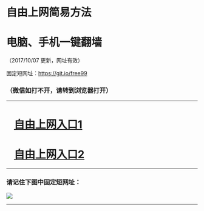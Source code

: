 ﻿# 自由上网简易方法

# 电脑、手机一键翻墙

（2017/10/07 更新，网址有效）

固定短网址：https://git.io/free99

### （微信如打不开，请转到浏览器打开）


***





# &nbsp;&nbsp; <a href="http://ft983614470.fwq-tz-1001.info/fwqtz01.html?t=100700127856 " target="_blank">自由上网入口1</a>
# &nbsp;&nbsp; <a href="http://ft1987112004.fwq-tz-1002.info/fwqtz02.html?t=100700114516 " target="_blank">自由上网入口2</a>
***

### 请记住下图中固定短网址：

<img src="https://s3-us-west-2.amazonaws.com/fwq-1001/yjfq-20170905okok.png" /> 


***

